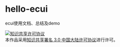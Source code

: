 hello-ecui
==========

ecui使用文档、总结及demo


[![知识共享许可协议](http://i.creativecommons.org/l/by/3.0/cn/88x31.png)](http://creativecommons.org/licenses/by/3.0/cn/)  
本作品采用[知识共享署名 3.0 中国大陆许可协议](http://creativecommons.org/licenses/by/3.0/cn/)进行许可。
